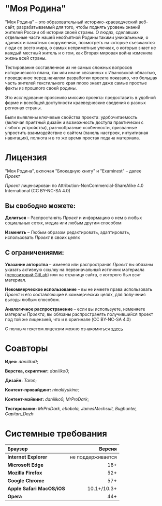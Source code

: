 "Моя Родина"
===

"Моя Родина" – это образовательный историко-краеведческий веб-сайт, разрабатываемый для того, чтобы поднять уровень знаний жителей России об истории своей страны. О людях, сделавших отдельные части нашей необъятной Родины такими уникальными, о зданиях и памятных сооружениях, посмотреть на которые съезжаются люди со всего мира, о самых неприметных улочках, о которых знает не каждый местный житель и о том, как Вторая мировая война изменила жизнь всей страны.

Тестирование составленное из не самых сложных вопросов исторического плана, так или иначе связанных с Ивановской областью, проведенное перед началом разработки проекта показало, что большая часть жителей текстильного края плохо знает даже самые простые факты из прошлого своей родины.

Это исследование прояснило миссию проекта: предоставить в удобной форме и всеобщей доступности краеведческие сведения о разных регионах страны.

Были выявлены ключевые свойства проекта: удобочитаемость (включая приятный дизайн и возможность доступа практически с любого устройства), разнообразные особенности, призванные упростить взаимодействие с сайтом (панель настроек, интуитивная навигация), полнота и в то же время простая подача материала.

Лицензия
===

"Моя Родина", включая "Блокадную книгу" и "Examinest" – далее *Проект*

*Проект* лицензирован по Attribution-NonCommercial-ShareAlike 4.0 International (CC BY-NC-SA 4.0)

Вы свободно можете:
---

**Делиться** – Распростанять *Проект* и информацию о нем в любых социальных сетях, медиа или любым другим способом

**Изменять** – Любым образом редактировать, адаптировать, использовать *Проект* в своих целях

С ограничениями:
---

**Указание авторства** – изменяя или распространяя *Проект* вы обязаны указать активную ссылку на первоначальный источник материала ([репозиторий GitLab](https://gitlab.com/daniilko0/motherland)) или на страницу сайта, с которого был взят материал.

**Некоммерческое использование** – вы не имеете права использовать *Проект* и его составляющие в коммерческих целях, для получения выгоды любым способом.

**Аналогичное распространение** – если вы используете, изменяете матералы *Проекта*, вы обязаны распространять получившийся проект под той же лицензией, что и в оригинале (CC BY-NC-SA 4.0)

С полным текстом лицензии можно ознакомиться [здесь](https://creativecommons.org/licenses/by-nc-sa/4.0/legalcode.ru)

Соавторы
===

**Идея:**  *daniilko0*;

**Верстка, скриптинг:** *daniilko0*;

**Дизайн:** *Taron*;

**Контент-провайдинг:** *ninaklyukina*;

**Контент-мэйкинг:** *daniilko0, MrProDark*;

**Тестирование:** *MrProDark, ebobola, JamesMechsuit, Bughunter, Capitan_Dazh*

Системные требования
===

| Браузер                    |            Версия |
| :------------------------- | ----------------: |
| **Internet Explorer**      | не поддерживается |
| **Microsoft Edge**         |               16+ |
| **Mozilla Firefox**        |               52+ |
| **Google Chrome**          |               57+ |
| **Apple Safari MacOS/iOS** |       10.1+/10.3+ |
| **Opera**                  |               44+ |
